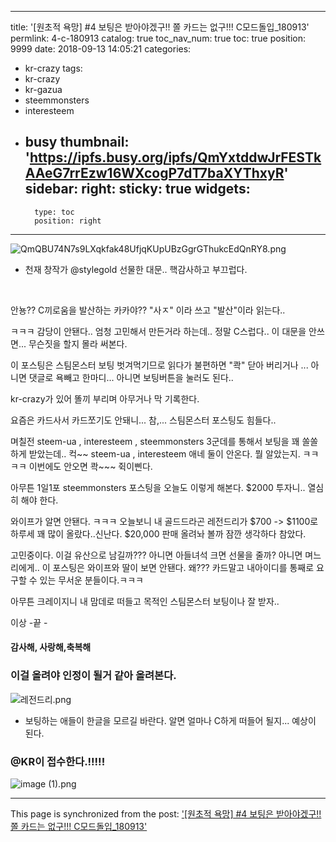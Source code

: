 
---
title: '[원초적 욕망] #4 보팅은 받아야겠구!! 쫄 카드는 없구!!!  C모드돌입_180913'
permlink: 4-c-180913
catalog: true
toc_nav_num: true
toc: true
position: 9999
date: 2018-09-13 14:05:21
categories:
- kr-crazy
tags:
- kr-crazy
- kr-gazua
- steemmonsters
- interesteem
- busy
thumbnail: 'https://ipfs.busy.org/ipfs/QmYxtddwJrFESTkAAeG7rrEzw16WXcogP7dT7baXYThxyR'
sidebar:
    right:
        sticky: true
widgets:
    -
        type: toc
        position: right
---


![QmQBU74N7s9LXqkfak48UfjqKUpUBzGgrGThukcEdQnRY8.png](https://ipfs.busy.org/ipfs/QmYxtddwJrFESTkAAeG7rrEzw16WXcogP7dT7baXYThxyR)
 - 천재 창작가 @stylegold 선물한 대문.. 핵감사하고  부끄럽다.
<br>

안뇽??  C끼로움을 발산하는 카카야??
"사ㅈ" 이라 쓰고 "발산"이라 읽는다..

ㅋㅋㅋ 감당이 안됀다..  엄청 고민해서 만든거라 하는데..
정말 C스럽다.. 이 대문을 안쓰면... 무슨짓을 할지 몰라 써본다.

이 포스팅은 스팀몬스터 보팅 벗겨먹기므로 읽다가 불편하면
"콱" 닫아 버리거나 ... 아니면 댓글로 욕빼고 한마디... 
아니면 보팅버튼을 눌러도 된다.. 

kr-crazy가 있어 똘끼 부리며 아무거나 막 기록한다.

요즘은 카드사서 카드쪼기도 안돼니... 참,...
스팀몬스터 포스팅도 힘들다..

며칠전 
steem-ua , interesteem , steemmonsters 3군데를 통해서
보팅을 꽤 쏠쏠하게 받았는데.. 
컥~~ steem-ua , interesteem 애네 둘이 안온다. 
뭘 알았는지. ㅋㅋㅋㅋ 이번에도 안오면 콱~~~ 쥑이삔다.

아무튼 1일1포 steemmonsters 포스팅을 오늘도 이렇게 해본다.
$2000 투자니.. 열심히 해야 한다.

와이프가 알면 안됀다. ㅋㅋㅋ 
오늘보니 내 골드드라곤 레전드리가 $700 -> $1100로
하루세 꽤 많이 올랐다..신난다. 
$20,000 판매  올려놔 볼까 잠깐 생각하다 참았다.

고민중이다. 이걸 유산으로 남길까???
아니면 아들녀석 크면 선물을 줄까? 아니면 며느리에게..
이 포스팅은 와이프와 딸이 보면 안됀다.
왜??? 카드말고 내아이디를 통째로 요구할 수 있는 
무서운 분들이다.ㅋㅋㅋ

아무튼 크레이지니 내 맘데로 떠들고
목적인 스팀몬스터 보팅이나 잘 받자..

이상 -끝 - 

#### 감사해, 사랑해,축복해

### 이걸 올려야 인정이 될거 같아 올려본다.
![레전드리.png](https://ipfs.busy.org/ipfs/Qmc3K8VMW3DJR3DDDsGcFVcw2DhVW93VwBwzVrytzA3pMh)
 - 보팅하는 애들이 한글을 모르길 바란다.
알면 얼마나 C하게 떠들어 될지... 예상이 된다.

###  @KR이  접수한다.!!!!!
![image (1).png](https://ipfs.busy.org/ipfs/QmSZQm7UmueVPL3N7Uqe1kgiECssKZksWjXs7fibzUMxbi)


 

- - -

This page is synchronized from the post: ['[원초적 욕망] #4 보팅은 받아야겠구!! 쫄 카드는 없구!!!  C모드돌입_180913'](https://steemit.com/@kibumh/4-c-180913)
